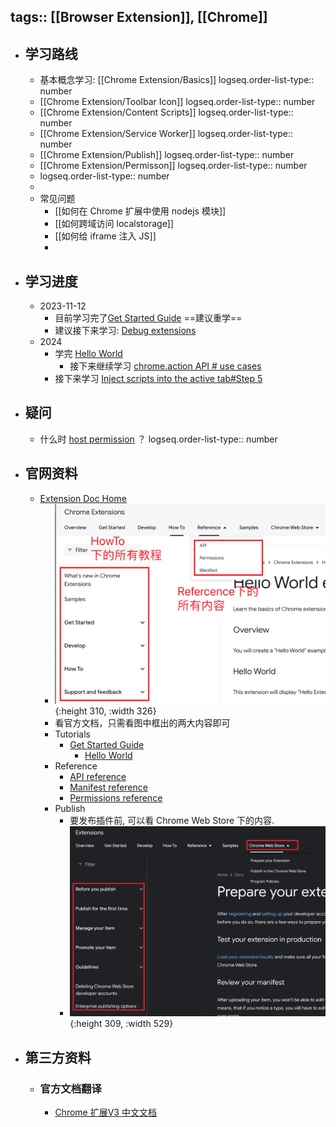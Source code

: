 tags:: [[Browser Extension]], [[Chrome]]
---

- ## 学习路线
	- 基本概念学习: [[Chrome Extension/Basics]]
	  logseq.order-list-type:: number
	- [[Chrome Extension/Toolbar Icon]]
	  logseq.order-list-type:: number
	- [[Chrome Extension/Content Scripts]]
	  logseq.order-list-type:: number
	- [[Chrome Extension/Service Worker]]
	  logseq.order-list-type:: number
	- [[Chrome Extension/Publish]]
	  logseq.order-list-type:: number
	- [[Chrome Extension/Permisson]]
	  logseq.order-list-type:: number
	- logseq.order-list-type:: number
	-
	- 常见问题
		- [[如何在 Chrome 扩展中使用 nodejs 模块]]
		- [[如何跨域访问 localstorage]]
		- [[如何给 iframe 注入 JS]]
		-
- ## 学习进度
	- 2023-11-12
		- 目前学习完了[Get Started Guide](https://developer.chrome.com/docs/extensions/getstarted/) ==建议重学==
		- 建议接下来学习: [Debug extensions](https://developer.chrome.com/docs/extensions/get-started/tutorial/debug)
	- 2024
		- 学完 [Hello World](https://developer.chrome.com/docs/extensions/get-started/tutorial/hello-world)
			- 接下来继续学习 [chrome.action API # use cases](https://developer.chrome.com/docs/extensions/reference/api/action#use_cases)
		- 接下来学习 [Inject scripts into the active tab#Step 5](https://developer.chrome.com/docs/extensions/get-started/tutorial/scripts-activetab#step-5)
- ## 疑问
	- 什么时 [host permission](https://developer.chrome.com/docs/extensions/develop/concepts/match-patterns) ？
	  logseq.order-list-type:: number
- ## 官网资料
	- [Extension Doc Home](https://developer.chrome.com/docs/extensions/)
		- ![image.png](../assets/image_1726135559333_0.png){:height 310, :width 326}
		- 看官方文档，只需看图中框出的两大内容即可
		- Tutorials
			- [Get Started Guide](https://developer.chrome.com/docs/extensions/get-started)
				- [Hello World](https://developer.chrome.com/docs/extensions/get-started/tutorial/hello-world)
		- Reference
			- [API reference](https://developer.chrome.com/docs/extensions/reference/api)
			- [Manifest reference](https://developer.chrome.com/docs/extensions/reference/manifest)
			- [Permissions reference](https://developer.chrome.com/docs/extensions/reference/permissions-list)
		- Publish
			- 要发布插件前, 可以看 Chrome Web Store 下的内容.
			- ![image.png](../assets/image_1726295506269_0.png){:height 309, :width 529} []()
- ## 第三方资料
	- ### 官方文档翻译
		- [Chrome 扩展V3 中文文档](https://doc.yilijishu.info/chrome/)
